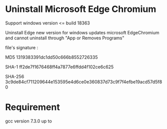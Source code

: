 # Uninstall Microsoft Edge Chromium

Support windows version <= build 18363

Uninstall Edge new version for windows updates microsoft EdgeChromium and cannot uninstall through "App or Removes Programs"

file's signature :

MD5	1319383391dc1dd50c666b8552726335

SHA-1	ff2de7f1676468ff4a7877e6ffdd4f102ce6c625

SHA-256	3c9de84cf711209644e153595e4d6ce0e360837d73c9f7f4efbe19acd57d5f80

# Requirement
gcc version 7.3.0 up to
